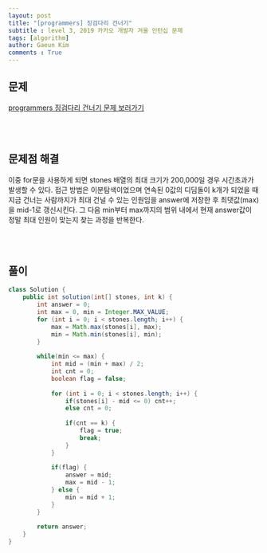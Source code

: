 ```yaml
---
layout: post
title: "[programmers] 징검다리 건너기"
subtitle : level 3, 2019 카카오 개발자 겨울 인턴십 문제
tags: [algorithm]
author: Gaeun Kim
comments : True
---
```


<h2>문제</h2>

[programmers 징검다리 건너기 문제 보러가기](https://programmers.co.kr/learn/courses/30/lessons/64062)

<br><br>

<h2>문제점 해결</h2>

이중 for문을 사용하게 되면 stones 배열의 최대 크기가 200,000일 경우 시간초과가 발생할 수 있다. 접근 방법은 이분탐색이었으며 연속된 0값의 디딤돌이 k개가 되었을 때 지금 건너는 사람까지가 최대 건널 수 있는 인원임을 answer에 저장한 후 최댓값(max)을 mid-1로 갱신시킨다. 그 다음 min부터 max까지의 범위 내에서 현재 answer값이 정말 최대 인원이 맞는지 찾는 과정을 반복한다.

<br><br>

<h2>풀이</h2>

```java
class Solution {
	public int solution(int[] stones, int k) {
		int answer = 0;
		int max = 0, min = Integer.MAX_VALUE;
		for (int i = 0; i < stones.length; i++) {
			max = Math.max(stones[i], max);
			min = Math.min(stones[i], min);
		}
		
		while(min <= max) {
			int mid = (min + max) / 2;
			int cnt = 0;
			boolean flag = false;
			
			for (int i = 0; i < stones.length; i++) {
				if(stones[i] - mid <= 0) cnt++;
				else cnt = 0;
				
				if(cnt == k) {
					flag = true;
					break;
				}
			}
			
			if(flag) {
				answer = mid;
				max = mid - 1;
			} else {
				min = mid + 1;
			}
		}
		
		return answer;
	}
}
```



